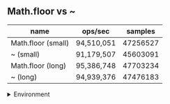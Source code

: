 ## Math.floor vs ~

|name|ops/sec|samples|
|-|-|-|
|Math.floor (small)|94,510,051|47256527|
|~ (small)|91,179,507|45603091|
|Math.floor (long)|95,386,748|47703234|
|~ (long)|94,939,376|47476183|


<details>
<summary>Environment</summary>

* __Machine:__ linux x64 | 4 vCPUs | 7.6GB Mem
* __Run:__ Fri Oct 17 2025 16:29:07 GMT+0000 (Coordinated Universal Time)
* __Node:__ `v24.4.1`
</details>

<!--
{"environment":{"platform":"linux","arch":"x64","cpus":4,"totalMemory":7.59783935546875},"benchmarks":[{"name":"Math.floor (small)","samples":47256527,"opsSec":94510051.79369472},{"name":"~ (small)","samples":45603091,"opsSec":91179507.43509987},{"name":"Math.floor (long)","samples":47703234,"opsSec":95386748.88817585},{"name":"~ (long)","samples":47476183,"opsSec":94939376.96408004}]}-->
